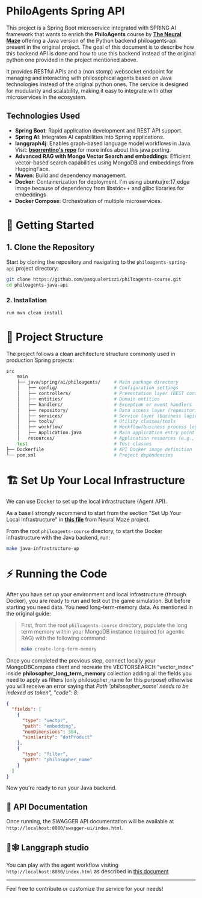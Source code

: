 # PhiloAgents Spring API

This project is a Spring Boot microservice integrated with SPRING AI framework that wants to enrich the **PhiloAgents** course by <b><a href="https://theneuralmaze.substack.com/">The Neural Maze</a></b> offering a Java version of the Python backend philoagents-api present in the original project.
The goal of this document is to describe how this backend API is done and how to use this backend instead of the original python one provided in the project mentioned above.

It provides RESTful APIs and a (non stomp) websocket endpoint for managing and interacting with philosophical agents based on Java technologies instead of the original python ones.
The service is designed for modularity and scalability, making it easy to integrate with other microservices in the ecosystem.

## Technologies Used

- **Spring Boot**: Rapid application development and REST API support.
- **Spring AI**: Integrates AI capabilities into Spring applications.
- **langgraph4j**: Enables graph-based language model workflows in Java. Visit: <b><a href="https://github.com/langgraph4j/langgraph4j">bsorrentino's repo</a></b> for more infos about this java porting.
- **Advanced RAG with Mongo Vector Search and embeddings**: Efficient vector-based search capabilities using MongoDB and embeddings from HuggingFace.
- **Maven**: Build and dependency management.
- **Docker**: Containerization for deployment. I'm using ubuntu/jre:17_edge image because of dependency from libstdc++ and glibc libraries for embeddings
- **Docker Compose**: Orchestration of multiple microservices.

# 🎯 Getting Started

## 1. Clone the Repository

Start by cloning the repository and navigating to the `philoagents-spring-api` project directory:

```bash
git clone https://github.com/pasqualerizzi/philoagents-course.git
cd philoagents-java-api
```

### 2. Installation

```bash
run mvn clean install
```

# 📁 Project Structure

The project follows a clean architecture structure commonly used in production Spring projects:

```bash
src
    main
    ├── java/spring/ai/philoagents/     # Main package directory
    │   ├── config/                     # Configuration settings
    │   ├── controllers/                # Presentation layer (REST controllers)
    │   ├── entities/                   # Domain entities
    │   ├── handlers/                   # Exception or event handlers
    │   ├── repository/                 # Data access layer (repositories)
    │   ├── services/                   # Service layer (business logic)
    │   ├── tools/                      # Utility classes/tools
    │   ├── workflow/                   # Workflow/business process logic                    
    │   ├── Application.java            # Main application entry point
    │   resources/                      # Application resources (e.g., application.properties)
    test                                # Test classes
├── Dockerfile                          # API Docker image definition
└── pom.xml                             # Project dependencies
```

# 🏗️ Set Up Your Local Infrastructure 

We can use Docker to set up the local infrastructure (Agent API).

As a base I strongly recommend to start from the section "Set Up Your Local Infrastructure" in <b><a href="https://github.com/neural-maze/philoagents-course/blob/7792f5546048e7c109881fa17df4a9039a9d61b5/INSTALL_AND_USAGE.md">this file</a></b> from Neural Maze project.

From the root `philoagents-course` directory, to start the Docker infrastructure with the Java backend, run:
```bash
make java-infrastructure-up
```

# ⚡️ Running the Code

After you have set up your environment and local infrastructure (through Docker), you are ready to run and test out the game simulation.
But before starting you need data. You need long-term-memory data. As mentioned in the original guide:

>First, from the root `philoagents-course` directory, populate the long term memory within your MongoDB instance (required for agentic RAG) with the following command:
>```bash
>make create-long-term-memory
>```

Once you completed the previous step, connect locally your MongoDBCompass client and recreate the VECTORSEARCH "vector_index" inside <b>philosopher_long_term_memory</b> collection adding all the fields you need to apply as filters (only philosopher_name for this purpose) otherwise you will receive an error saying that <i>Path 'philosopher_name' needs to be indexed as token", "code": 8</i>:

```json
{
  "fields": [
    {
      "type": "vector",
      "path": "embedding",
      "numDimensions": 384,
      "similarity": "dotProduct"
    },
    {
      "type": "filter",
      "path": "philosopher_name"
    }
  ]
}
```

Now you're ready to run your Java backend.

## 🐝 API Documentation

Once running, the SWAGGER API documentation will be available at `http://localhost:8080/swagger-ui/index.html`.

## 🦜🕸️ Langgraph studio

You can play with the agent workflow visiting `http://localhost:8080/index.html` as described in <a href="https://github.com/langgraph4j/langgraph4j/tree/main/studio">this document</a>

---

Feel free to contribute or customize the service for your needs!